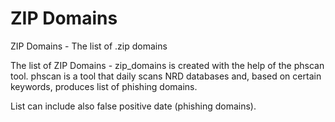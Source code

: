 # ZIP Domains
ZIP Domains - The list of .zip domains

The list of ZIP Domains - zip_domains is created with the help of the phscan tool. phscan is a tool that daily scans NRD databases and, based on certain keywords, produces list of phishing domains.

List can include also false positive date (phishing domains).
